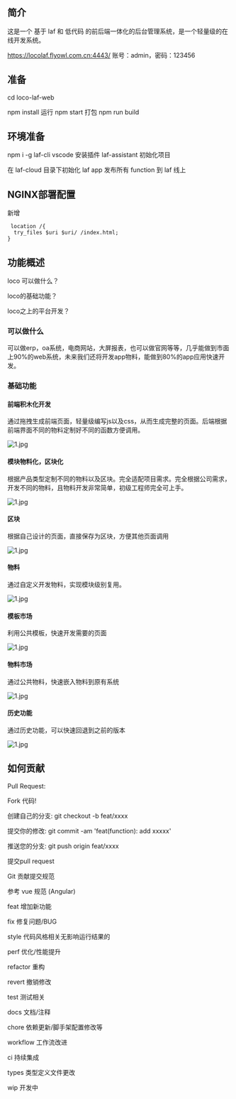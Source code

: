 ## 简介
这是一个 基于 laf 和 低代码 的前后端一体化的后台管理系统，是一个轻量级的在线开发系统。


https://locolaf.flyowl.com.cn:4443/
账号：admin，密码：123456

## 准备

cd loco-laf-web

npm install
运行
npm start
打包
npm run build


## 环境准备

npm i -g laf-cli
vscode 安装插件 laf-assistant
初始化项目

在 laf-cloud 目录下初始化 laf app
发布所有 function 到 laf 线上

## NGINX部署配置

新增 
```
 location /{
  try_files $uri $uri/ /index.html;
}

```

## 功能概述

loco 可以做什么？

loco的基础功能？

loco之上的平台开发？

### 可以做什么

可以做erp，oa系统，电商网站，大屏报表，也可以做官网等等，几乎能做到市面上90%的web系统，未来我们还将开发app物料，能做到80%的app应用快速开发。

### 基础功能

#### 前端积木化开发

通过拖拽生成前端页面，轻量级编写js以及css，从而生成完整的页面。后端根据前端界面不同的物料定制好不同的函数方便调用。

![1.jpg](https://gitee.com/tianyadg/loco-low-code-backend/raw/master-public/img/Jietu20230324-103942.jpg)
 

#### 模块物料化，区块化
根据产品类型定制不同的物料以及区块。完全适配项目需求。完全根据公司需求，开发不同的物料，且物料开发非常简单，初级工程师完全可上手。

 ![1.jpg]()

#### 区块
根据自己设计的页面，直接保存为区块，方便其他页面调用

 ![1.jpg](https://gitee.com/tianyadg/loco-low-code-backend/raw/master-public/img/Jietu20230324-103942.jpg)

 

#### 物料
通过自定义开发物料，实现模块级别复用。

  ![1.jpg](https://gitee.com/tianyadg/loco-low-code-backend/raw/master-public/img/Jietu20230324-104045.jpg)


#### 模板市场
利用公共模板，快速开发需要的页面

  ![1.jpg](https://gitee.com/tianyadg/loco-low-code-backend/raw/master-public/img/Jietu20230324-104232.jpg)


#### 物料市场
通过公共物料，快速嵌入物料到原有系统

 ![1.jpg](https://gitee.com/tianyadg/loco-low-code-backend/raw/master-public/img/Jietu20230324-104333.jpg)

 #### 历史功能
通过历史功能，可以快速回退到之前的版本

 ![1.jpg](https://gitee.com/tianyadg/loco-low-code-backend/raw/master-public/img/Jietu20230324-104127.jpg)

## 如何贡献
Pull Request:

Fork 代码!

创建自己的分支: git checkout -b feat/xxxx

提交你的修改: git commit -am 'feat(function): add xxxxx'

推送您的分支: git push origin feat/xxxx

提交pull request

Git 贡献提交规范

参考 vue 规范 (Angular)

feat 增加新功能

fix 修复问题/BUG

style 代码风格相关无影响运行结果的

perf 优化/性能提升

refactor 重构

revert 撤销修改

test 测试相关

docs 文档/注释

chore 依赖更新/脚手架配置修改等

workflow 工作流改进

ci 持续集成

types 类型定义文件更改

wip 开发中
